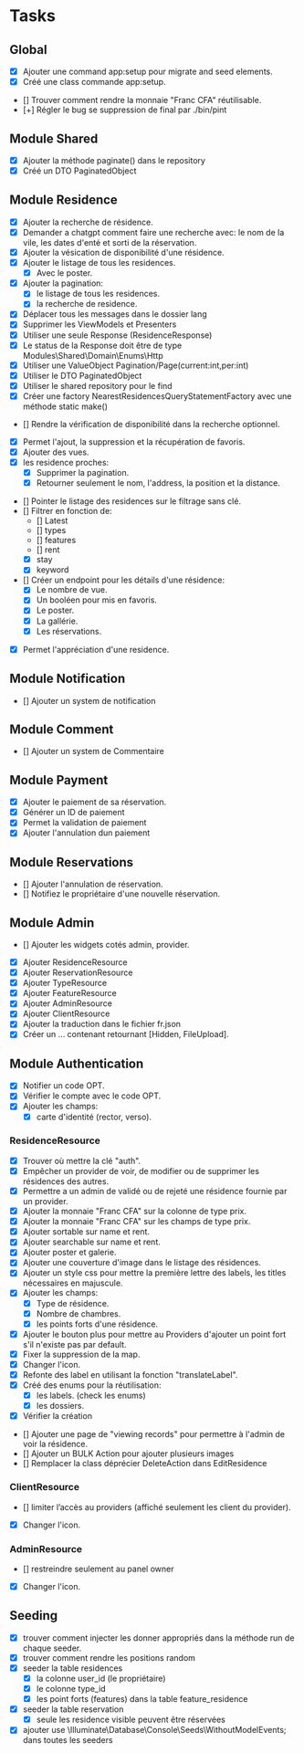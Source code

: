 # Tasks

## Global

- [x] Ajouter une command app:setup pour migrate and seed elements.
- [x] Créé une class commande app:setup.
- [] Trouver comment rendre la monnaie "Franc CFA" réutilisable.
- [+] Régler le bug se suppression de final par ./bin/pint

## Module Shared

- [x] Ajouter la méthode paginate() dans le repository
- [x] Créé un DTO PaginatedObject

## Module Residence

- [x] Ajouter la recherche de résidence.
- [x] Demander a chatgpt comment faire une recherche avec: le nom de la vile, les dates d'enté et sorti de la réservation.
- [x] Ajouter la vésication de disponibilité d'une résidence.
- [x] Ajouter le listage de tous les residences.
  - [x] Avec le poster.
- [x] Ajouter la pagination:
  - [x] le listage de tous les residences.
  - [x] la recherche de residence.
- [x] Déplacer tous les messages dans le dossier lang
- [x] Supprimer les ViewModels et Presenters
- [x] Utiliser une seule Response (ResidenceResponse)
- [x] Le status de la Response doit être de type Modules\Shared\Domain\Enums\Http
- [x] Utiliser une ValueObject Pagination/Page(current:int,per:int)
- [x] Utiliser le DTO PaginatedObject
- [x] Utiliser le shared repository pour le find
- [x] Créer une factory NearestResidencesQueryStatementFactory avec une méthode static make()
- [] Rendre la vérification de disponibilité dans la recherche optionnel.
- [x] Permet l'ajout, la suppression et la récupération de favoris.
- [x] Ajouter des vues.
- [x] les residence proches:
  - [x] Supprimer la pagination.
  - [x] Retourner seulement le nom, l'address, la position et la distance.
- [] Pointer le listage des residences sur le filtrage sans clé.
- [] Filtrer en fonction de:
  - [] Latest
  - [] types
  - [] features
  - [] rent
  - [x] stay
  - [x] keyword
- [] Créer un endpoint pour les détails d'une résidence:
  - [x] Le nombre de vue.
  - [x] Un booléen pour mis en favoris.
  - [x] Le poster.
  - [x] La gallérie.
  - [x] Les réservations.
- [x] Permet l'appréciation d'une residence.

## Module Notification

- [] Ajouter un system de notification

## Module Comment

- [] Ajouter un system de Commentaire

## Module Payment

- [x] Ajouter le paiement de sa réservation.
- [x] Générer un ID de paiement
- [x] Permet la validation de paiement
- [x] Ajouter l'annulation dun paiement

## Module Reservations

- [] Ajouter l'annulation de réservation.
- [] Notifiez le propriétaire d'une nouvelle réservation.

## Module Admin

- [] Ajouter les widgets cotés admin, provider.
- [x] Ajouter ResidenceResource
- [x] Ajouter ReservationResource
- [x] Ajouter TypeResource
- [x] Ajouter FeatureResource
- [x] Ajouter AdminResource
- [x] Ajouter ClientResource
- [x] Ajouter la traduction dans le fichier fr.json
- [x] Créer un ... contenant retournant [Hidden, FileUpload].

## Module Authentication

- [x] Notifier un code OPT.
- [x] Vérifier le compte avec le code OPT.
- [x] Ajouter les champs:
  - [x] carte d'identité (rector, verso).

### ResidenceResource

- [x] Trouver où mettre la clé "auth".
- [x] Empêcher un provider de voir, de modifier ou de supprimer les résidences des autres.
- [x] Permettre a un admin de validé ou de rejeté une résidence fournie par un provider.
- [x] Ajouter la monnaie "Franc CFA" sur la colonne de type prix.
- [x] Ajouter la monnaie "Franc CFA" sur les champs de type prix.
- [x] Ajouter sortable sur name et rent.
- [x] Ajouter searchable sur name et rent.
- [x] Ajouter poster et galerie.
- [x] Ajouter une couverture d'image dans le listage des résidences.
- [x] Ajouter un style css pour mettre la première lettre des labels, les titles nécessaires en majuscule.
- [x] Ajouter les champs:
  - [x] Type de résidence.
  - [x] Nombre de chambres.
  - [x] les points forts d'une résidence.
- [x] Ajouter le bouton plus pour mettre au Providers d'ajouter un point fort s'il n'existe pas par default.
- [x] Fixer la suppression de la map.
- [x] Changer l'icon.
- [x] Refonte des label en utilisant la fonction "translateLabel".
- [x] Créé des enums pour la réutilisation:
  - [x] les labels. (check les enums)
  - [x] les dossiers.
- [x] Vérifier la création
- [] Ajouter une page de "viewing records" pour permettre à l'admin de voir la résidence.
- [] Ajouter un BULK Action pour ajouter plusieurs  images
- [] Remplacer la class déprécier DeleteAction dans EditResidence

### ClientResource

- [] limiter l’accès au providers (affiché seulement les client du provider).
- [x] Changer l'icon.

### AdminResource

- [] restreindre seulement au panel owner
- [x] Changer l'icon.

## Seeding

- [x] trouver comment injecter les donner appropriés dans la méthode run de chaque seeder.
- [x] trouver comment rendre les positions random
- [x] seeder la table residences
  - [x] la colonne user_id (le propriétaire)
  - [x] le colonne type_id
  - [x] les point forts (features) dans la table feature_residence
- [x] seeder la table reservation
  - [x] seule les residence visible peuvent être réservées
- [x] ajouter use \Illuminate\Database\Console\Seeds\WithoutModelEvents; dans toutes les seeders
